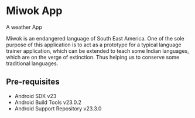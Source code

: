 Miwok App
===================================
A weather App

Miwok is an endangered language of South East America. One of the sole purpose of this application is to act as a prototype for a typical language trainer application, which can be extended to teach some Indian languages, which are on the verge of extinction. 
Thus helping us to conserve some traditional languages.

Pre-requisites
--------------

- Android SDK v23
- Android Build Tools v23.0.2
- Android Support Repository v23.3.0


